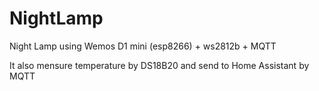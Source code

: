 # NightLamp
Night Lamp using Wemos D1 mini (esp8266) + ws2812b + MQTT

It also mensure temperature by DS18B20 and send to Home Assistant by MQTT
